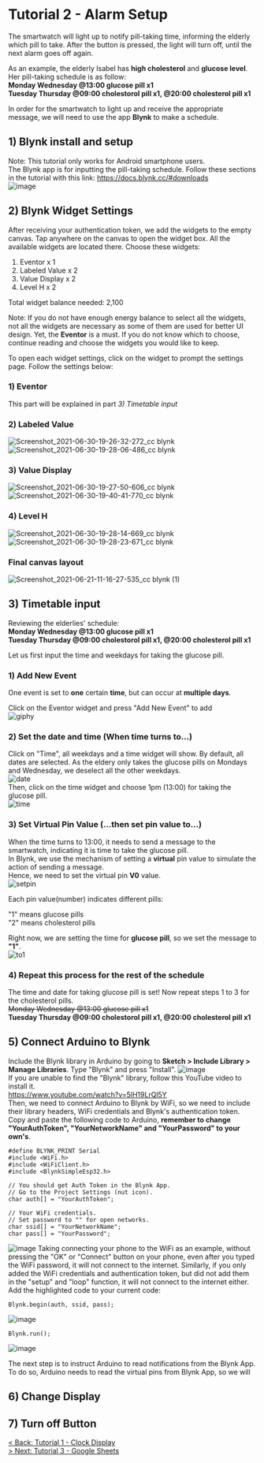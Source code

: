 # Tutorial 2 - Alarm Setup
The smartwatch will light up to notify pill-taking time, informing the elderly which pill to take. After the button is pressed, the light will turn off, until the next alarm goes off again.

As an example, the elderly Isabel has <strong>high cholesterol</strong> and <strong>glucose level</strong>. Her pill-taking schedule is as follow:\
<strong>Monday Wednesday @13:00 glucose pill x1</strong> \
<strong>Tuesday Thursday @09:00 cholestorol pill x1, @20:00 cholesterol pill x1 </strong>

In order for the smartwatch to light up and receive the appropriate message, we will need to use the app <strong>Blynk</strong> to make a schedule.

## 1) Blynk install and setup
Note: This tutorial only works for Android smartphone users.\
The Blynk app is for inputting the pill-taking schedule. Follow these sections in the tutorial with this link: 
https://docs.blynk.cc/#downloads \
![image](https://user-images.githubusercontent.com/80112384/123949337-07f9b980-d9d5-11eb-9189-8f826eae011f.png)

## 2) Blynk Widget Settings
After receiving your authentication token, we add the widgets to the empty canvas. Tap anywhere on the canvas to open the widget box. All the available widgets are located there. Choose these widgets:
1) Eventor x 1
2) Labeled Value x 2
3) Value Display x 2
4) Level H x 2 

Total widget balance needed: 2,100

Note: If you do not have enough energy balance to select all the widgets, not all the widgets are necessary as some of them are used for better UI design. Yet, the <strong>Eventor</strong> is a must. If you do not know which to choose, continue reading and choose the widgets you would like to keep.

To open each widget settings, click on the widget to prompt the settings page.
Follow the settings below:
### 1) Eventor 
This part will be explained in part <em> 3) Timetable input </em>

### 2) Labeled Value
![Screenshot_2021-06-30-19-26-32-272_cc blynk](https://user-images.githubusercontent.com/80112384/123954101-90c72400-d9da-11eb-98ef-aa2239fb6a15.jpg)
![Screenshot_2021-06-30-19-28-06-486_cc blynk](https://user-images.githubusercontent.com/80112384/123954952-9b35ed80-d9db-11eb-892c-95238feccb6d.jpg)

### 3) Value Display
![Screenshot_2021-06-30-19-27-50-606_cc blynk](https://user-images.githubusercontent.com/80112384/123954317-d7b51980-d9da-11eb-9cba-c000266345fd.jpg)
![Screenshot_2021-06-30-19-40-41-770_cc blynk](https://user-images.githubusercontent.com/80112384/123954839-704b9980-d9db-11eb-933e-2d107f1a66ef.jpg)

### 4) Level H
![Screenshot_2021-06-30-19-28-14-669_cc blynk](https://user-images.githubusercontent.com/80112384/123955072-c91b3200-d9db-11eb-81de-5213d98a2839.jpg)
![Screenshot_2021-06-30-19-28-23-671_cc blynk](https://user-images.githubusercontent.com/80112384/123955080-ca4c5f00-d9db-11eb-99ad-f706dc79f250.jpg)

### Final canvas layout
![Screenshot_2021-06-21-11-16-27-535_cc blynk (1)](https://user-images.githubusercontent.com/80112384/123961097-96286c80-d9e2-11eb-8d45-8eda301e1ca6.jpg)

## 3) Timetable input
Reviewing the elderlies' schedule:\
<strong>Monday Wednesday @13:00 glucose pill x1</strong> \
<strong>Tuesday Thursday @09:00 cholestorol pill x1, @20:00 cholesterol pill x1 </strong> 

Let us first input the time and weekdays for taking the glucose pill. 

### 1) Add New Event
One event is set to <strong>one</strong> certain <strong>time</strong>, but can occur at <strong>multiple days</strong>. 

Click on the Eventor widget and press "Add New Event" to add \
![giphy](https://user-images.githubusercontent.com/80112384/124075706-df76cb80-da77-11eb-8a71-85fe32a898a0.gif)

### 2) Set the date and time (When time turns to...)
Click on "Time", all weekdays and a time widget will show. By default, all dates are selected. As the eldery only takes the glucose pills on Mondays and Wednesday, we deselect all the other weekdays. \
![date](https://user-images.githubusercontent.com/80112384/124079953-59a94f00-da7c-11eb-8bab-a463c8ad253b.gif) \
Then, click on the time widget and choose 1pm (13:00) for taking the glucose pill. \
![time](https://user-images.githubusercontent.com/80112384/124080737-4945a400-da7d-11eb-99d9-47ef9ee3c9ee.gif)

### 3) Set Virtual Pin Value (...then set pin value to...)
When the time turns to 13:00, it needs to send a message to the smartwatch, indicating it is time to take the glucose pill. \
In Blynk, we use the mechanism of setting a <strong>virtual</strong> pin value to simulate the action of sending a message.\
Hence, we need to set the virtual pin <strong>V0</strong> value. \
![setpin](https://user-images.githubusercontent.com/80112384/124081804-8f4f3780-da7e-11eb-87de-10373533c63b.gif) 

Each pin value(number) indicates different pills: 

"1" means glucose pills \
"2" means cholesterol pills 

Right now, we are setting the time for <strong>glucose pill</strong>, so we set the message to <strong>"1"</strong>. \
![to1](https://user-images.githubusercontent.com/80112384/124083090-0cc77780-da80-11eb-87cd-54ec3b561436.gif)

### 4) Repeat this process for the rest of the schedule
The time and date for taking glucose pill is set! Now repeat steps 1 to 3 for the cholesterol pills. \
~~Monday Wednesday @13:00 glucose pill x1~~ \
<strong>Tuesday Thursday @09:00 cholestorol pill x1, @20:00 cholesterol pill x1</strong> 

## 5) Connect Arduino to Blynk
Include the Blynk library in Arduino by going to <strong>Sketch > Include Library > Manage Libraries</strong>.
Type "Blynk" and press "Install".
![image](https://user-images.githubusercontent.com/80112384/124348673-d4f63680-dc1d-11eb-89c0-352bdc4d6ddf.png)\
If you are unable to find the "Blynk" library, follow this YouTube video to install it.\
https://www.youtube.com/watch?v=5lH19LrQl5Y \
Then, we need to connect Arduino to Blynk by WiFi, so we need to include their library headers, WiFi credentials and Blynk's authentication token.\
Copy and paste the following code to Arduino, <strong>remember to change "YourAuthToken", "YourNetworkName" and "YourPassword" to your own's</strong>.
```Arduino
#define BLYNK_PRINT Serial
#include <WiFi.h>
#include <WiFiClient.h>
#include <BlynkSimpleEsp32.h>

// You should get Auth Token in the Blynk App.
// Go to the Project Settings (nut icon).
char auth[] = "YourAuthToken";

// Your WiFi credentials.
// Set password to "" for open networks.
char ssid[] = "YourNetworkName";
char pass[] = "YourPassword";
```
![image](https://user-images.githubusercontent.com/80112384/124349061-e0e2f800-dc1f-11eb-9314-011b99534187.png)
Taking connecting your phone to the WiFi as an example, without pressing the "OK" or "Connect" button on your phone, even after you typed the WiFi password, it will not connect to the internet. Similarly, if you only added the WiFi credentials and authentication token, but did not add them in the "setup" and "loop" function, it will not connect to the internet either. Add the highlighted code to your current code:
```Arduino
Blynk.begin(auth, ssid, pass);
```
![image](https://user-images.githubusercontent.com/80112384/128125954-c83ee890-5075-4dae-bf9f-80d834da42da.png)
```Arduino
Blynk.run();
```
![image](https://user-images.githubusercontent.com/80112384/128125997-1ce7547e-d8ef-4e0a-bca7-5fecb9cb5ea5.png)

The next step is to instruct Arduino to read notifications from the Blynk App. To do so, Arduino needs to read the virtual pins from Blynk App, so we will 

## 6) Change Display
## 7) Turn off Button

[< Back: Tutorial 1 - Clock Display](https://github.com/kempisabelmaddie/IoT_PolyU/blob/main/smartwatch/pill_alarm_program/Tutorial/Tutorial1.md)\
[> Next: Tutorial 3 - Google Sheets](https://github.com/kempisabelmaddie/IoT_PolyU/blob/main/smartwatch/pill_alarm_program/Tutorial/Tutorial3.md)
